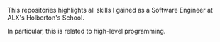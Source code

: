 This repositories highlights all skills I gained
as a Software Engineer at ALX's Holberton's School.

In particular, this is related to high-level programming.